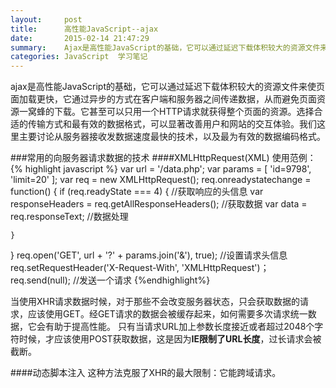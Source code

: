 ```yaml
---
layout:     post
title:      高性能JavaScript--ajax
date:       2015-02-14 21:47:29
summary:    Ajax是高性能JavaScript的基础，它可以通过延迟下载体积较大的资源文件来使页面加载更快，它通过异步的方式在客户端和服务器之间传递数据，从而避免页面资源一窝蜂的下载。它甚至可以只用一个HTTP请求就获得整个页面的资源。选择合适的传输方式和最有效的数据格式，可以显著改善用户和网站的交互体验。
categories: JavaScript  学习笔记
---
```


ajax是高性能JavaScript的基础，它可以通过延迟下载体积较大的资源文件来使页面加载更快，它通过异步的方式在客户端和服务器之间传递数据，从而避免页面资源一窝蜂的下载。它甚至可以只用一个HTTP请求就获得整个页面的资源。选择合适的传输方式和最有效的数据格式，可以显著改善用户和网站的交互体验。我们这里主要讨论从服务器接收发数据速度最快的技术，以及最为有效的数据编码格式。  

###常用的向服务器请求数据的技术
####XMLHttpRequest(XML)
使用范例：
{% highlight javascript %}
var url = '/data.php';
var params = [
    'id=9798',
    'limit=20'
];
var req = new XMLHttpRequest();
req.onreadystatechange = function() {
    if (req.readyState === 4) {
        //获取响应的头信息
        var responseHeaders = req.getAllResponseHeaders();
        //获取数据
        var data = req.responseText;
        //数据处理

    }
}
req.open('GET', url + '?' + params.join('&'), true);
//设置请求头信息
req.setRequestHeader('X-Request-With', 'XMLHttpRequest')；
req.send(null); //发送一个请求
{%endhighlight%}

当使用XHR请求数据时候，对于那些不会改变服务器状态，只会获取数据的请求，应该使用GET。经GET请求的数据会被缓存起来，如何需要多次请求统一数据，它会有助于提高性能。
只有当请求URL加上参数长度接近或者超过2048个字符时候，才应该使用POST获取数据，这是因为**IE限制了URL长度**，过长请求会被截断。

####动态脚本注入
这种方法克服了XHR的最大限制：它能跨域请求。